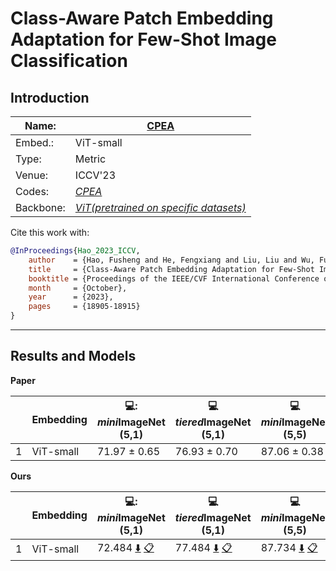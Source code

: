 # Class-Aware Patch Embedding Adaptation for Few-Shot Image Classification
## Introduction
| Name:    | [CPEA](https://openaccess.thecvf.com/content/ICCV2023/papers/Hao_Class-Aware_Patch_Embedding_Adaptation_for_Few-Shot_Image_Classification_ICCV_2023_paper.pdf)          |
|----------|-------------------------------|
| Embed.:  | ViT-small |
| Type:    | Metric       |
| Venue:   | ICCV'23                      |
| Codes:   | [*CPEA*](https://github.com/FushengHao/CPEA)                   |
| Backbone: | [*ViT(pretrained on specific datasets)*](https://github.com/mrkshllr/FewTURE) |

Cite this work with:
```bibtex
@InProceedings{Hao_2023_ICCV,
    author    = {Hao, Fusheng and He, Fengxiang and Liu, Liu and Wu, Fuxiang and Tao, Dacheng and Cheng, Jun},
    title     = {Class-Aware Patch Embedding Adaptation for Few-Shot Image Classification},
    booktitle = {Proceedings of the IEEE/CVF International Conference on Computer Vision (ICCV)},
    month     = {October},
    year      = {2023},
    pages     = {18905-18915}
}
```
---
## Results and Models

**Paper**

|   | Embedding | 💻: *mini*ImageNet (5,1) | :computer: *tiered*ImageNet (5,1) | :computer:*mini*ImageNet (5,5) | :computer: *tiered*ImageNet (5,5) |
|---|-----------|--------------------|--------------------|--------------------|--------------------|
| 1 | ViT-small | 71.97 ± 0.65 | 76.93 ± 0.70 | 87.06 ± 0.38 | 90.12±0.45 |

**Ours**

|   | Embedding | 💻: *mini*ImageNet (5,1) | :computer: *tiered*ImageNet (5,1) | :computer:*mini*ImageNet (5,5) | :computer: *tiered*ImageNet (5,5) |
|---|-----------|--------------------|--------------------|--------------------|--------------------|
| 1 | ViT-small | 72.484 [:arrow_down:](https://drive.google.com/drive/folders/1mAHEnQ9AZbm8ILbU8hQa1V1l_h-i8Bjp?usp=sharing) [:clipboard:](https://github.com/Cbphcr/LibFewShot/blob/add-method-cpea-backbone-VitClassAware/reproduce/CPEA/CPEANet-miniImageNet--ravi-VisionTransformer-5-1.yaml) | 77.484 [:arrow_down:](https://drive.google.com/drive/folders/1d6Rm8-QwcDLIohAjkSx6vdGwNuYovAD2?usp=sharing) [:clipboard:](https://github.com/Cbphcr/LibFewShot/blob/add-method-cpea-backbone-VitClassAware/reproduce/CPEA/CPEANet-tiered_imagenet-VisionTransformer-5-1.yaml) | 87.734 [:arrow_down:](https://drive.google.com/drive/folders/1mAHEnQ9AZbm8ILbU8hQa1V1l_h-i8Bjp?usp=sharing) [:clipboard:](https://github.com/Cbphcr/LibFewShot/blob/add-method-cpea-backbone-VitClassAware/reproduce/CPEA/CPEANet-miniImageNet--ravi-VisionTransformer-5-5.yaml) | 90.139 [:arrow_down:](https://drive.google.com/drive/folders/1v3hfYSO4HjIC1JMLnOj6AjzyYLd2t7yJ?usp=sharing) [:clipboard:](https://github.com/Cbphcr/LibFewShot/blob/add-method-cpea-backbone-VitClassAware/reproduce/CPEA/CPEANet-tiered_imagenet-VisionTransformer-5-5.yaml) |
